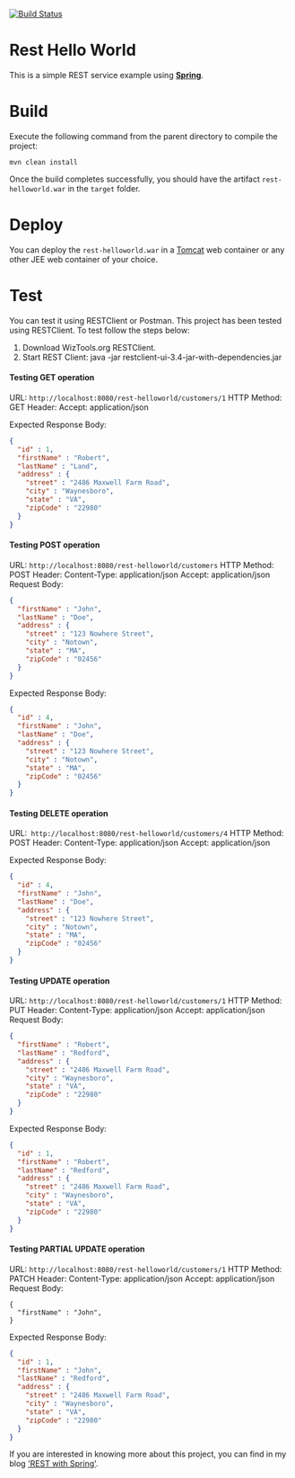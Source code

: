 [![Build Status][travis-badge]][travis-badge-url]

Rest Hello World
===================
This is  a simple REST service example using [**Spring**](https://spring.io/guides/gs/rest-service/). 

# Build
Execute the following command from the parent directory to compile the project:

```
mvn clean install
```
Once the build completes successfully, you should have the artifact `rest-helloworld.war` in the `target` folder.

# Deploy
You can deploy the `rest-helloworld.war` in a [Tomcat](http://tomcat.apache.org/) web container or any other JEE web 
container of your choice.

# Test
You can test it using RESTClient or Postman. This project has been tested using RESTClient. 
To test follow the steps below:

1. Download WizTools.org RESTClient.
2. Start REST Client: java -jar restclient-ui-3.4-jar-with-dependencies.jar

#### Testing GET operation
URL: `http://localhost:8080/rest-helloworld/customers/1`
HTTP Method: GET
Header: Accept: application/json

Expected Response Body:
```json
{
  "id" : 1,
  "firstName" : "Robert",
  "lastName" : "Land",
  "address" : {
    "street" : "2486 Maxwell Farm Road",
    "city" : "Waynesboro",
    "state" : "VA",
    "zipCode" : "22980"
  }
}
```

#### Testing POST operation
URL: `http://localhost:8080/rest-helloworld/customers`
HTTP Method: POST
Header: 
Content-Type: application/json
Accept: application/json
Request Body:
```json
{
  "firstName" : "John",
  "lastName" : "Doe",
  "address" : {
    "street" : "123 Nowhere Street",
    "city" : "Notown",
    "state" : "MA",
    "zipCode" : "02456"
  }
}
```

Expected Response Body:
```json
{
  "id" : 4,
  "firstName" : "John",
  "lastName" : "Doe",
  "address" : {
    "street" : "123 Nowhere Street",
    "city" : "Notown",
    "state" : "MA",
    "zipCode" : "02456"
  }
}
```

#### Testing DELETE operation
URL:` http://localhost:8080/rest-helloworld/customers/4`
HTTP Method: POST
Header: 
Content-Type: application/json
Accept: application/json

Expected Response Body:
```json
{
  "id" : 4,
  "firstName" : "John",
  "lastName" : "Doe",
  "address" : {
    "street" : "123 Nowhere Street",
    "city" : "Notown",
    "state" : "MA",
    "zipCode" : "02456"
  }
}
```

#### Testing UPDATE operation
URL: `http://localhost:8080/rest-helloworld/customers/1`
HTTP Method: PUT
Header: 
Content-Type: application/json
Accept: application/json
Request Body:
```json
{
  "firstName" : "Robert",
  "lastName" : "Redford",
  "address" : {
    "street" : "2486 Maxwell Farm Road",
    "city" : "Waynesboro",
    "state" : "VA",
    "zipCode" : "22980"
  }
}
```

Expected Response Body:
```json
{
  "id" : 1,
  "firstName" : "Robert",
  "lastName" : "Redford",
  "address" : {
    "street" : "2486 Maxwell Farm Road",
    "city" : "Waynesboro",
    "state" : "VA",
    "zipCode" : "22980"
  }
}
```

#### Testing PARTIAL UPDATE operation
URL: `http://localhost:8080/rest-helloworld/customers/1`
HTTP Method: PATCH
Header: 
Content-Type: application/json
Accept: application/json
Request Body:
```
{
  "firstName" : "John",
}
```

Expected Response Body:
```json
{
  "id" : 1,
  "firstName" : "John",
  "lastName" : "Redford",
  "address" : {
    "street" : "2486 Maxwell Farm Road",
    "city" : "Waynesboro",
    "state" : "VA",
    "zipCode" : "22980"
  }
}
```

If you are interested in knowing more about this project, you can find in my blog 
['REST with Spring'](https://indrabasak.wordpress.com/2016/04/01/rest-with-spring/).


[travis-badge]: https://travis-ci.org/indrabasak/rest-helloworld.svg?branch=master
[travis-badge-url]: https://travis-ci.org/indrabasak/rest-helloworld/